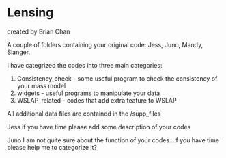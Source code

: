 # Lensing
created by Brian Chan

A couple of folders containing your original code: Jess, Juno, Mandy, Slanger.

I have categrized the codes into three main categories:

1. Consistency_check - some useful program to check the consistency of your mass model
2. widgets - useful programs to manipulate your data
3. WSLAP_related - codes that add extra feature to WSLAP

All additional data files are contained in the /supp_files

Jess if you have time please add some description of your codes

Juno I am not quite sure about the function of your codes...if you have time please help me to categorize it?
